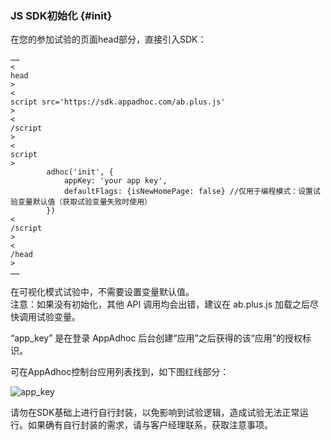### JS SDK初始化 {#init}

在您的参加试验的页面head部分，直接引入SDK：

```
……
<
head
>
<
script src='https://sdk.appadhoc.com/ab.plus.js'
>
<
/script
>
<
script
>
        adhoc('init', {
            appKey: 'your app key',
            defaultFlags: {isNewHomePage: false} //仅用于编程模式：设置试验变量默认值（获取试验变量失败时使用）
        })
<
/script
>
<
/head
>
……
```

在可视化模式试验中，不需要设置变量默认值。  
注意：如果没有初始化，其他 API 调用均会出错，建议在 ab.plus.js 加载之后尽快调用试验变量。

“app\_key” 是在登录 AppAdhoc 后台创建“应用”之后获得的该“应用”的授权标识。

可在AppAdhoc控制台应用列表找到，如下图红线部分：

![](http://doc.appadhoc.com/_images/app/appkey.png "app\_key")

请勿在SDK基础上进行自行封装，以免影响到试验逻辑，造成试验无法正常运行。如果确有自行封装的需求，请与客户经理联系，获取注意事项。

